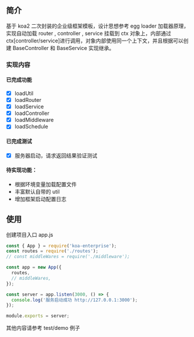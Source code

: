 ## 简介

基于 koa2 二次封装的企业级框架模板，设计思想参考 egg loader 加载器原理，实现自动加载 router , controller , service 挂载到 ctx 对象上，内部通过 ctx[controller/service]进行调用，对象内部使用同一个上下文，并且根据可以创建 BaseController 和 BaseService 实现继承。

### 实现内容

#### 已完成功能

- [x] loadUtil
- [x] loadRouter
- [x] loadService
- [x] loadController
- [x] loadMiddleware
- [x] loadSchedule

#### 已完成测试

- [x] 服务器启动，请求返回结果验证测试

#### 待实现功能：

- 根据环境变量加载配置文件
- 丰富默认自带的 util
- 增加框架启动配置日志

## 使用

创建项目入口 app.js

```js
const { App } = require('koa-enterprise');
const routes = require('./routes');
// const middleWares = require('./middleware');

const app = new App({
  routes,
  // middleWares,
});

const server = app.listen(3000, () => {
  console.log('服务启动成功 http://127.0.0.1:3000');
});

module.exports = server;
```

其他内容请参考 test/demo 例子
